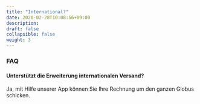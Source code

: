 ```yaml
---
title: "International?"
date: 2020-02-28T10:08:56+09:00
description: 
draft: false
collapsible: false
weight: 3
---
```

### FAQ

#### Unterstützt die Erweiterung internationalen Versand?

Ja, mit Hilfe unserer App können Sie Ihre Rechnung um den ganzen Globus schicken.